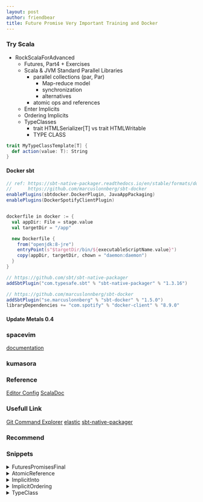 ```yaml
---
layout: post
author: friendbear
title: Future Promise Very Important Training and Docker
---
```



### Try Scala
- RockScalaForAdvanced
  - Futures, Part4 + Exercises
  - Scala & JVM Standard Parallel Libraries
    - parallel collections (par, Par)
      - Map-reduce model
      - synchronization
      - alternatives
    - atomic ops and references
  - Enter Implicits
  - Ordering Implicits
  - TypeClasses
    - trait HTMLSerializer[T] vs trait HTMLWritable
    - TYPE CLASS

```scala
trait MyTypeClassTemplate[T] {
  def action(value: T): String
}
```

#### Docker sbt
```build.sbt
// ref: https://sbt-native-packager.readthedocs.io/en/stable/formats/docker.html
//      https://github.com/marcuslonnberg/sbt-docker
enablePlugins(sbtdocker.DockerPlugin, JavaAppPackaging)
enablePlugins(DockerSpotifyClientPlugin)


dockerfile in docker := {
  val appDir: File = stage.value
  val targetDir = "/app"

  new Dockerfile {
    from("openjdk:8-jre")
    entryPoint(s"$targetDir/bin/${executableScriptName.value}")
    copy(appDir, targetDir, chown = "daemon:daemon")
  }
}
```

```plugins.sbt
// https://github.com/sbt/sbt-native-packager
addSbtPlugin("com.typesafe.sbt" % "sbt-native-packager" % "1.3.16")

// https://github.com/marcuslonnberg/sbt-docker
addSbtPlugin("se.marcuslonnberg" % "sbt-docker" % "1.5.0")
libraryDependencies += "com.spotify" % "docker-client" % "8.9.0"
```

#### Update Metals 0.4

### spacevim
[documentation](https://spacevim.org/documentation/#core-pillars)

### kumasora

### Reference
[Editor Config](https://editorconfig.org/)
[ScalaDoc](https://docs.scala-lang.org/style/scaladoc.html)
### Usefull Link
[Git Command Explorer](https://gitexplorer.com/)
[elastic](https://www.elastic.co/jp/products)
[sbt-native-packager](https://sbt-native-packager.readthedocs.io/en/stable/)

### Recommend


### Snippets

<details>
<summary>FuturesPromisesFinal</summary>
<pre>
<code>
#!/usr/bin/env amm
@main
def FuturesPromisesFinal(args: String*) = {
  /*
    1) fulfill a future IMMEDIATELY with a value
    2) inSequence(fa, fb)
    3) first(fa, fb) => new future with the first value of the two futures
    4) last(fa, fb) => new future with the last value
    5) retryUntil[T](action: () => Future[T], condition: T=> Boolean): Future[T]
   */

  // 1 - fulfill immediately
  def fulfillImmediately[T](value: T): Future[T] = Future(value)

  // 2 - inSequence
  def inSequence[A, B](first: Future[A], second: Future[B]): Future[B] =
    first.flatMap(_ => second)

  // 3 - first out of two futures
  def first[A](fa: Future[A], fb: Future[A]): Future[A] = {
    val promise = Promise[A]
    fa.onComplete {
      case Success(r) => try {
        promise.success(r)
      } catch {
        case _ =>
      }
      case Failure(t) => try {
        promise.failure(t)
      } catch {
        case _ =>
      }
    }
    fb.onComplete {
      case Success(r) => try {
        promise.success(r)
      } catch {
        case _ =>
      }
      case Failure(t) => try {
        promise.failure(t)
      } catch {
        case _ =>
      }
    }
    promise.future
  }

  def firstRefactor[A](fa: Future[A], fb: Future[A]): Future[A] = {
    val promise = Promise[A]

    def tryComplete(promise: Promise[A], result: Try[A]) = result match {
      case Success(r) => try {
        promise.success(r)
      } catch {
        case _ =>
      }
      case Failure(t) => try {
        promise.failure(t)
      } catch {
        case _ =>
      }
    }

    fa.onComplete(result => tryComplete(promise, result))
    fb.onComplete(tryComplete(promise, _))
    promise.future
    }

    def firstRefactorUsePromiseTryComplete[A](fa: Future[A], fb: Future[A]): Future[A] = {
      val promise = Promise[A]
      fa.onComplete(promise.tryComplete(_))
      fb.onComplete(promise.tryComplete)
      promise.future
    }

  // 4 - last out of the two futures

  def last[A](fa: Future[A], fb: Future[A]): Future[A] = {
    // 1 promise which both futures will try to complete
    // 2 promise which the LAST future will complete
    val bothPromise = Promise[A]
    val lastPromise = Promise[A]
    val checkAndComplete = (result: Try[A]) =>
      if(!bothPromise.tryComplete(result))
        lastPromise.complete(result)
    /*
    fa.onComplete(result => {
      if (!bothPromise.tryComplete(result))
        lastPromise.complete(result)
    })
    fb.onComplete(result => {
      if (!bothPromise.tryComplete(result))
        lastPromise.complete(result)
    })
    */
    fa.onComplete(checkAndComplete)
    fa.onComplete(checkAndComplete)

    lastPromise.future
  }

  val fast = Future {
    Thread.sleep(100)
    42
  }
  val slow = Future {
    Thread.sleep(200)
    45
  }
  first(fast, slow).foreach(f => println("FIRST: " + f))
  last(fast, slow).foreach(l => println("LAST: " + l))

  Thread.sleep(1000)

  // retry until
  {
    def retryUntil[A](action: () => Future[A], condition: A => Boolean): Future[A] =
      action()
        .filter(condition)
        .recoverWith {
          case _ => retryUntil(action, condition)
        }

    val random = new Random()
    val action = () => Future {
      Thread.sleep(100)
      val nextValue = random.nextInt(100)
      println("generated " + nextValue)
      nextValue
    }
    retryUntil(action, (x: Int) => x < 10).foreach(result => println("settled at " + result))
    Thread.sleep(10000)
  }
</code>
</pre>
</details>

<details>
<summary>AtomicReference</summary>
<pre>
<code>
#!/usr/bin/env amm
@main
def AtomicReference(args: String*) = {
  // 2 - atomic ops and references

  val atomic = new AtomicReference[Int](2)
  val atomicList = List(
    atomic.get(), // thread-safe read
    atomic.set(4), // thread-safe write
    atomic.getAndSet(5), // thread safe combo
    atomic.compareAndSet(38, 56), // if the value is 38, then set to 56
    atomic.updateAndGet(_ + 1),
    atomic.getAndUpdate(_ + 1),
    atomic.accumulateAndGet(12, _ + _),
    atomic.getAndAccumulate(12, _ + _),
    atomic.get()
  ).filter(_ != ())
  atomicList.foreach(println)
  /*
    2
    4
    false
    6
    6
    19
    19
    31
  */
}
</code>
</pre>
</details>
<details>
<summary>ImplicitInto</summary>
<pre>
<code>
#!/usr/bin/env amm

@main
def ImplicitInto(args: String*) = {
  // tuples
  /*
    implicit final class ArrowAssoc[A](private val self: A) extends AnyVal {
      @inline def -> [B](y: B): Tuple2[A, B] = Tuple2(self, y)
      def →[B](y: B): Tuple2[A, B] = ->(y)
    }
   */
  var pair = "Daniel" -> "555"
  val intPair = 1 -> 2

  case class Person(name: String) {
    def greet = s"Hi, my name is $name!"
  }

  implicit def fromStringToPerson(str: String): Person = Person(str)

  println("Peter".greet)  // println(fromStringToPerson("Peter").greet)

  /* Compile Error
  class A {
    def greet: Int = 2
  }
  implicit def fromStringToA(str: String): A = new A
  */
  def increment(x: Int)(implicit amount: Int) = x + amount
  implicit val defaultAmount = 10

  increment(2)
  // NOT default argument
}
</code>
</pre>
</details>
<details>
<summary>ImplicitOrdering</summary>
<pre>
<code>
#!/usr/bin/env amm

@main
def ImplicitOrdering(args: String*) = {
  implicit def reverseOrdering(): Ordering[Int] = Ordering.fromLessThan(_ > _)
  implicit val normalOrdering: Ordering[Int] = Ordering.fromLessThan(_ < _)
  println(List(1, 4, 5, 3, 2).sorted(normalOrdering))

  // scala.Predef

  /*
    Implicits: (used as implicit parameters):
      - val/var
      - object
      - accessor methods = defs with no parentheses
   */

  // Exercise
  case class Person(name: String, age: Int)

  val person = List(
    Person("Steve", 30),
    Person("Amy", 22),
    Person("John", 66)
  )

  object AlphabeticNameOrdering {
    implicit val alphabeticOrdering: Ordering[Person] =
      Ordering.fromLessThan((x, y) => x.name.compareTo(y.name) < 0)
  }
  object AgeOrdering {
    implicit val ageOrdering: Ordering[Person] = Ordering.fromLessThan((x, y) => x.age < y.age)
  }

  /*
    Implicit scope
    - normal scope = LOCAL SCOPE
    - imported scope
    - companions of all types involved in the method signature 🔴
      - List
      - Ordering
      - all the types involved = A or any supertype
   */
  // def sorted[B >: A](implicit ord: Ordering[B]): List[B]
  import AgeOrdering._
  println(person.sorted) // => List(Person(Amy,22), Person(Steve,30), Person(John,66))

  /*
    Exercise.

    - totalPrice = most used (%50)
    - by unit count = 25%
    - by unit price = 25%
   */
  case class Purchase(nUnits: Int, unitPrice: Double)
  object Purchase {
    implicit val totalPriceOrdering: Ordering[Purchase] = Ordering.fromLessThan((x, y) => x.nUnits * x.unitPrice > y.nUnits * y.unitPrice)
  }

  object UnitCountOrdering {
    implicit val unitCostOrdering: Ordering[Purchase] = Ordering.fromLessThan(_.nUnits < _.nUnits)
  }
  object UnitPriceOrdering {
    implicit val unitPriceOrdering: Ordering[Purchase] = Ordering.fromLessThan(_.unitPrice < _.unitPrice)
  }
}

</code>
</pre>
</details>
<details>
<summary>TypeClass</summary>
<pre>
<code>
#!/usr/bin/env amm

@main
def TypeClass(args: String*) = {

  trait HTMLWritable {
    def toHtml: String
  }

  case class User(name: String, age: Int, email: String) extends HTMLWritable {
    override def toHtml: String = s"<div>$name ($age yo) <a href=$email/> </div>"
  }
  User("John", 32, "john@rockthejvm.com").toHtml

  /*
    1 - for the type WE write
    2 - ONE implementation out of quite a number
   */
  // option 2 - pattern matching
  object HTMLSerializerPatternMatching {
    def serializeToHtml(value: Any) = value match {
      case User(n, a, e) => ()
      case _ => ()
    }
  }
  /*
    1 - lost type safety => HTMLSerializerPatternMatching
    2 - need to modify the code every time
    3 - still ONE implementation
   */
  trait HTMLSerializer[T] {
    def serialize(value: T): String
  }
  object UserSerializer extends HTMLSerializer[User] {
    override def serialize(user: User): String =
      s"<div>${user.name} (${user.age} yo) <a href=${user.email}/></div"
  }

  val john = User("John", 32, " john@rockthejvm.com")
  println(UserSerializer.serialize(john))

  // 1 - we can define serializers for other types
  import java.util.Date
  object DateSerializer extends HTMLSerializer[Date] {
    override def serialize(date: Date): String = s"<div>${date.toString()}</div>"
  }

  // 2 - we can define MULTIPLE serializers
  object PartialUserSerializer extends HTMLSerializer[User] {
    def serialize(user: User): String = s"<div>${user.name}</div>"
  }

  // TYPE CLASS
  trait MyTypeClassTemplate[T] {
    def action(value: T): String
  }

  /**
    * Equality
    */
  trait Equal[T] {
    def apply(a: T, b: T): Boolean
  }
  object NameEquality extends Equal[User] {
    override def apply(a: User, b: User): Boolean = a.name == b.name
  }
  object FullEquality extends Equal[User] {
    override def apply(a: User, b: User): Boolean = a.name == b.name && a.email == b.email
  }
  val ken = User("Ken", 32, " ken@rockthejvm.com")
  val bob = User("Bob", 42, " bob@rockthejvm.com")
  println(NameEquality(ken, bob))
  println(FullEquality(ken, bob))
}
</code>
</pre>
</details>

